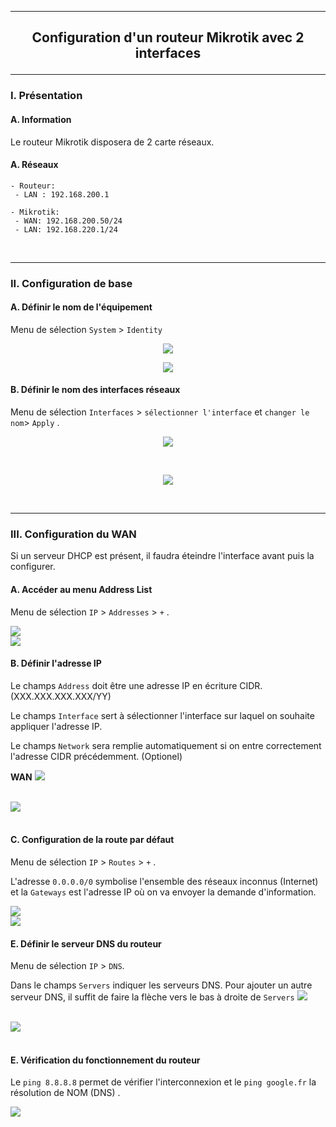 ------------------------------------------------------------------------------------------------------------------------------------------------------------------------------------------------------
## <p align='center'> Configuration d'un routeur Mikrotik avec 2 interfaces </p>

------------------------------------------------------------------------------------------------------------------------------------------------------------------------------------------------------
### I. Présentation
#### A. Information
Le routeur Mikrotik disposera de 2 carte réseaux.

#### A. Réseaux
```
- Routeur:
 - LAN : 192.168.200.1

- Mikrotik:
 - WAN: 192.168.200.50/24
 - LAN: 192.168.220.1/24
```

<br />

------------------------------------------------------------------------------------------------------------------------------------------------------------------------------------------------------
### II. Configuration de base
#### A. Définir le nom de l'équipement
Menu de sélection `System` > `Identity`

<p align='center'> <img src='https://github.com/Drthrax74/Mikrotik/assets/35907/10b708bb-2623-40cf-98de-2f8405616958)' /> </p>

<p align='center'> <img src='https://github.com/Drthrax74/Mikrotik/assets/35907/ec02cb7f-cb1b-4eae-af54-76cc15345f2b' /> </p>

#### B. Définir le nom des interfaces réseaux
Menu de sélection `Interfaces` > `sélectionner l'interface` et `changer le nom`> `Apply` .

<p align='center'> <img src='https://github.com/Drthrax74/Mikrotik/assets/35907/633167b0-2ea0-4bbd-b263-a9b93bddcb3a' /> </p>

<br />

<p align='center'> <img src='https://github.com/Drthrax74/Mikrotik/assets/35907/4d89fff0-8dd1-4ec6-96d9-4088b0bc8bf4' /> </p>

<br />


------------------------------------------------------------------------------------------------------------------------------------------------------------------------------------------------------
### III. Configuration du WAN
Si un serveur DHCP est présent, il faudra éteindre l'interface avant puis la configurer.

#### A. Accéder au menu Address List
Menu de sélection `IP` > `Addresses` > `+` .

<img src='https://github.com/Drthrax74/Mikrotik/assets/35907/c8ce987f-5660-49e1-8cba-1920c8d1857b' /> 

<br />

<img src='https://github.com/Drthrax74/Mikrotik/assets/35907/a3366305-b791-4ffd-9207-1296c77c52bd' />

<br />

#### B. Définir l'adresse IP
Le champs `Address` doit être une adresse IP en écriture CIDR. (XXX.XXX.XXX.XXX/YY)

Le champs `Interface` sert à sélectionner l'interface sur laquel on souhaite appliquer l'adresse IP.

Le champs `Network` sera remplie automatiquement si on entre correctement l'adresse CIDR précédemment. (Optionel)

**WAN**
<img src='https://github.com/Drthrax74/Mikrotik/assets/35907/1cd7218e-7204-4c6e-9f54-a1938f55b17e' />

<br />

<img src='https://github.com/Drthrax74/Mikrotik/assets/35907/acbfa20f-58f0-4fef-a80d-e8dd606cde76' />

<br />
<br />


#### C. Configuration de la route par défaut
Menu de sélection `IP` > `Routes` > `+` .

L'adresse `0.0.0.0/0` symbolise l'ensemble des réseaux inconnus (Internet) et la `Gateways` est l'adresse IP où on va envoyer la demande d'information.

<img src='https://github.com/Drthrax74/Mikrotik/assets/35907/1596da4d-652a-4f77-a760-bf49977e664e' />

<br />

<img src='https://github.com/Drthrax74/Mikrotik/assets/35907/7990b207-d8a0-45cf-8825-e7932c831afe' />

<br />

#### E. Définir le serveur DNS du routeur
Menu de sélection `IP` > `DNS`.

Dans le champs `Servers` indiquer les serveurs DNS. Pour ajouter un autre serveur DNS, il suffit de faire la flèche vers le bas à droite de `Servers`
<img src='https://github.com/Drthrax74/Mikrotik/assets/35907/7aae00c1-52e2-4f6f-963d-a1b5d480a359' />

<br />

<img src='https://github.com/Drthrax74/Mikrotik/assets/35907/c5a1af8f-5819-4fd7-9710-f81549f431da' />

<br />
<br />

#### E. Vérification du fonctionnement du routeur
Le `ping 8.8.8.8` permet de vérifier l'interconnexion et le `ping google.fr` la résolution de NOM (DNS) .

<img src='https://github.com/Drthrax74/Mikrotik/assets/35907/f5f97f35-da5b-4a0e-8cb8-6e26f041a06b' />



